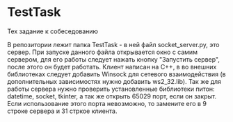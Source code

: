 # TestTask
Тех задание к собеседованию

В репозитории лежит папка TestTask - в ней файл socket_server.py, это сервер. При запуске данного файла открывается окно с самим сервером, для его работы следует нажать кнопку "Запустить сервер", после этого он будет работать.
Клиент написан на C++, в во внешних библиотеках следует добавить Winsock для сетевого взаимодействия (в дополнительных зависимостях нужно добавить ws2_32.lib).
Так же для работы сервера нужно проверить установленные библиотеки питон: datetime, socket, tkinter, а так же открыть 65029 порт, если он закрыт. Если использование этого порта невозможно, то замените его в 9 строке сервера и 31 стркое клиента.
